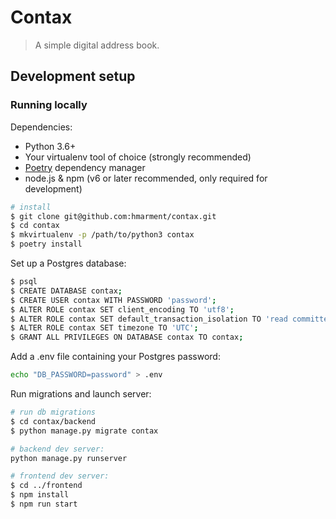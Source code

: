 # Contax
> A simple digital address book.

## Development setup

### Running locally

Dependencies:

- Python 3.6+
- Your virtualenv tool of choice (strongly recommended)
- [Poetry](https://poetry.eustace.io/docs/) dependency manager
- node.js & npm (v6 or later recommended, only required for development)

```bash
# install
$ git clone git@github.com:hmarment/contax.git
$ cd contax
$ mkvirtualenv -p /path/to/python3 contax
$ poetry install
```

Set up a Postgres database:
```bash
$ psql
$ CREATE DATABASE contax;
$ CREATE USER contax WITH PASSWORD 'password';
$ ALTER ROLE contax SET client_encoding TO 'utf8';
$ ALTER ROLE contax SET default_transaction_isolation TO 'read committed';
$ ALTER ROLE contax SET timezone TO 'UTC';
$ GRANT ALL PRIVILEGES ON DATABASE contax TO contax;
```

Add a .env file containing your Postgres password:
```bash
echo "DB_PASSWORD=password" > .env
```

Run migrations and launch server:
```bash
# run db migrations
$ cd contax/backend
$ python manage.py migrate contax

# backend dev server:
python manage.py runserver

# frontend dev server:
$ cd ../frontend
$ npm install
$ npm run start
```